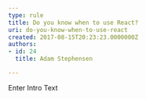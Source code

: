 ```yaml
---
type: rule
title: Do you know when to use React?
uri: do-you-know-when-to-use-react
created: 2017-08-15T20:23:23.0000000Z
authors:
- id: 24
  title: Adam Stephensen

---
```




<span class='intro'> Enter Intro Text </span>




